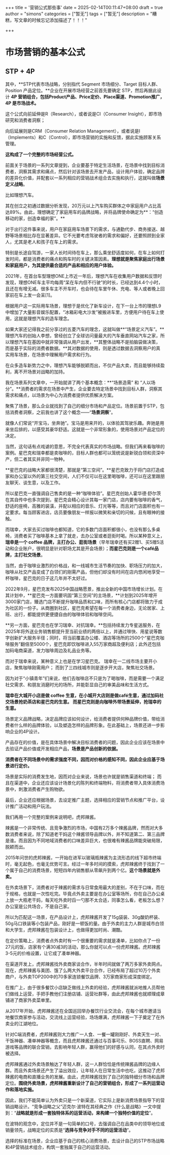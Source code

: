 +++
title = '营销公式那些事'
date = 2025-02-14T00:11:47+08:00
draft = true
author = "simons"
categories = ["暂无"]
tags = ["暂无"]
description = "糟糕，写文章的时候忘记添加描述了！！！"

+++

# 市场营销的基本公式

## STP + 4P

其中，**STP代表市场战略，分别指代 Segment 市场细分、Target 目标人群、Position 产品定位。**企业在开展市场经营之前首先要确定 STP，然后再据此设计 **4P 营销组合，包括Product产品、Price定价、Place渠道、Promotion推广，4P 是市场战术。**

这个公式向前延伸是R（Research），或者说是CI（Consumer Insight），即市场研究和消费者洞察；

向后延展则是CRM（Consumer Relation Management），或者说是I（Implements）和C（Control），即市场营销的实施和反馈，据此实施顾客关系管理。

**这构成了一个完整的市场经营公式。**

前面关于场景的一系列文章提到，企业要基于特定生活场景，在场景中找到目标消费者，洞察其需求和痛点，然后针对该场景去开发产品，设计用户体验，确定品牌的差异化价值，并配套以一系列相应的营销战术组合去实施和执行，这就叫做**场景定义战略**。

比如理想汽车。

其在创立之初通过数据分析发现，20万元以上汽车购买群体之中家庭用户占比高达89%。由此，理想确定了家庭用车的品牌战略，并将品牌使命确定为**：“创造移动的家，创造幸福的家”。**

对于出行这件事来说，用户在家庭用车场景下的需求，与通勤代步、商务接送、越野等场景相比存在显著差异。它不光要考虑驾驶者的需求和偏好，还要照顾到全家人，尤其是老人和孩子在车上的需求。

特别是长途自驾游，一家人长时间待在车上，那么乘坐舒适度如何，在车上如何打发时间，都是消费者的痛点和购车时的关键决策因素。**理想就是聚焦家庭出行场景和家庭用户，为其提供最合适的产品和相应的用户体验。**

2021年，在首台车型理想ONE上市近一年后，理想汽车在收集用户数据和反馈时发现，理想ONE车主平均每周“呆在车内但不行驶”的时长，已经达到4.4个小时，且还在有增无减。很多车主不开车时，也会待在车里午休、充电、等人或者晚上回家前在车上发一会呆[1]。

根据用户这一实际用车场景，理想于是优化了新车设计，在下一台上市的理想L9中增加了大量影音娱乐配置，“冰箱彩电大沙发”被搬进车里，方便用户待在车上使用，这就是理想汽车的造车理念。

如果大家还记得我之前分享过的五菱汽车的理念，这就叫做**“场景定义汽车”。**理想汽车的创始人李想，曾经创立了全球访问量最大的汽车垂直网站汽车之家，所以理想汽车在基因中就非常强调从用户出发，**其整体战略不是拍脑袋做决策，而是基于实际的消费者数据。**其对数据的使用，则是透过数据去洞察用户的真实用车场景，在场景中理解用户需求和行为。

在众多造车新势力之中，理想汽车能够脱颖而出，不仅产品大卖，而且能够持续盈利，离不开场景对战略的加持。

我在场景系列文章中，一开始就讲了两个基本概念：**“场景造需” 和 “人以场分”。**消费者的需求在场景中产生，企业要去特定场景中找到目标人群，洞察其需求和痛点，以场景为中心为消费者提供优质解决方案。

聚焦了场景，那么企业就找到了自己的细分市场和产品定位。场景前置于STP，包括消费者洞察，之前我也讲了这个概念——“**场景洞察**”。

就像人们常说“开宝马，坐奔驰”。宝马是用来开的，以体验其驾驶乐趣。奔驰是用来坐后排的，以感受其豪华舒适。这就是一个非常形象的，使用场景对产品定位的决定。

当然，这句话有点戏谑的意思，不完全代表真实的市场战略。但我们再来看咖啡的案例。星巴克和瑞幸都是卖咖啡的，目标人群也都可以笼统说是新锐白领和资深中产，但二者其实并非同一物种。

**星巴克的战略大家都很清楚，那就是“第三空间”。**星巴克致力于将门店打造成家和办公室以外的第三社交空间，人们不仅可以在这里喝咖啡，还可以在这里跟朋友聊天、谈生意，以及工作。

所以星巴克一直强调自己售卖的是一种“咖啡体验”。星巴克创始人霍华德·舒尔茨在其自传中也多次提到，星巴克会精心设计其每一家门店，店内要有咖啡的香气，舒适的座椅，高雅的装潢，并配以相应的音乐、灯光等等，而且对门店面积也有一定要求。每当顾客进店，店员要像朋友一样报以微笑和亲切的问候，且有眼神的接触。

而瑞幸，大家去买过咖啡也都知道，它的多数门店面积都很小，也没有那么多桌椅，消费者买了咖啡基本上拿了就走，去办公室或者逛街时喝。所以某种意义上，**瑞幸是一个 coffee 品牌，主打办公、逛街场景**（早年瑞幸还有买2赠1、买5赠5活动和企业账户，很明显是针对职场尤其是开会场景）；**而星巴克则是一个café品牌，主打社交场景**。

当然，由于咖啡业激烈的价格战，和一线城市生活节奏的加快、职场压力的加大，咖啡从社交产品变成了白领们的刚需产品，但他们却没有时间在店内悠闲地享受一杯咖啡，星巴克的日子这几年并不太好过。

2022年9月，星巴克发布2025中国战略愿景，推出全新的中国市场增长计划。在其计划中，**星巴克一方面要巩固“第三空间”的主场景，**计划到2025年增开3000家门店，臻选门店不断提升咖啡品质和口味，而所有核心门店都将致力于成为社区的一份子。从商圈到社区，星巴克希望在每一个消费者身边，无论居家、上班、出行，都能提供更便捷自由的咖啡体验和咖啡空间。

**另一方面，星巴克也在学习瑞幸、对抗瑞幸。**包括持续发力专星送服务，在2025年将外送业务销售额提升至当前业绩的两倍以上，并通过啡快、用星说等数字创新扩大服务半径；同时，将当前覆盖办公楼、酒店等场所的2500个“星巴克咖啡服务”翻倍至5000个，星巴克即饮咖啡进入55万家商超及便利店；此外还包括加码电商渠道，发力咖啡周边及礼品业务等。

而对于瑞幸来说，某种意义上也是在学习星巴克。
瑞幸在一二线市场主要开小店，聚焦咖啡刚需用户；
而到了三四线城市则是逐步开大店，聚焦社交场景。

因为对于“小镇青年”们来说，他们去咖啡店不只是为了喝咖啡，而是需要一个满足社交需求、和朋友消磨时光的场所，并能彰显自己的审美品味和生活方式。

**瑞幸在大城开小店是做 coffee 生意，在小城开大店则是做café生意，通过加码社交场景抢奶茶店和星巴克的生意。
而星巴克则是向咖啡外带场景延伸，抢瑞幸的生意。**

场景定义品牌战略，决定品牌应该如何设计，给消费者提供何种品牌价值，带给消费者什么样的品牌体验，以及塑造怎样的品牌形象。在此基础上，场景还进一步影响企业的4P设计。

产品存在的价值，是在具体场景中解决目标消费者的问题，因此企业应该在场景中去验证产品价值或开发相应产品，**场景是产品创新的依据。**

**消费者在不同场景中的需求强度不同，因而对价格的感知不同，因此企业应基于场景进行定价。**

场景是实际的消费发生地，因而对企业来说，场景也许就是销售渠道和终端；
而且在渠道中，企业还应该设计场景化的陈列和终端物料，将消费者带入具体消费场景中，刺激消费者产生购物欲。

最后，企业还应根据场景，去设定推广主题，选择相应的营销节点和推广平台，设计推广活动和用户玩法。

我们再用一个完整的案例来说明吧，虎邦辣酱。

辣酱是一个非常传统、且竞争激烈的市场，中国有2万多个辣酱品牌，然而对大多数消费者来说，除了知道老干妈这个辣酱领导品牌以外，并不知道第二、第三品牌是谁。而且因为不同地域消费者的口味差异巨大，也很难有辣酱品牌能突破局限，脱颖而出。

2015年问世的虎邦辣酱，一开始在进军以玻璃瓶辣酱为主流形态的线下超市终端时，毫无起色，也毫无优势可言。经过一年多时间的摸索，虎邦辣酱终于找到了一个属于自己的消费场景，短短四年内销售额从零飙升到两个亿。**这个场景就是外卖。**

在外卖场景下，消费者对于辣酱的需求与日常食用最大的差别，不在于口味，而在于规格，也就是一次性吃完。毕竟点外卖主要是在办公室等场所，你在自己办公桌上放一大瓶老干妈，每天吃外卖时舀一勺那不太合适，同事怎么看，老板怎么想？办公室是公共场合，不是自己家。

所以为匹配这一场景，在产品设计上，虎邦辣酱开发了15g袋装、30g酸奶杯装、50g马口铁装等小包装产品，刚好是一顿饭的量。由于外卖的主力人群是城市白领和大学生，虎邦辣酱在包装设计上，也做得更加时尚、潮酷。

在定价策略上，消费者点外卖时有一个很重要的需求就是凑单，比如你点了一份27元的饭，店家有个满30减3的活动，那么你就可以点一份虎邦辣酱。虎邦辣酱3-5元的价格设置，让它成了凑单神器。

在渠道开发上，虎邦辣酱找外卖商家谈合作，半年时间就做了两万多家外卖网点。现在，虎邦辣酱与美团、饿了么两大外卖平台合作，已经布局了超过10万个外卖商户，与外卖TOP200中的70多家连锁餐饮品牌、3万家商家形成深度绑定。

在推广上，由于很多餐饮小店缺乏做线上外卖的经验，虎邦辣酱就派地推人员帮他们做线上运营，手把手教他们注册店铺、运营社群等，由此虎邦辣酱也就顺理成章铺进了商家外卖菜单里。

从2017年开始，虎邦辣酱还在全国巡回举办餐饮行业交流会，在每个城市邀请当地餐饮商家参与活动，交流线上运营经验，场场爆满，虎邦辣酱一下子奠定了在外卖业的江湖地位。

针对C端消费者，虎邦辣酱则大力推广一人食、一餐一罐刚刚好、外卖天生一对、干饭神器、凑单神器等概念，而且虎邦辣酱还通过与百事可乐、BOSS直聘、网易游戏等品牌的联合营销，去影响年轻人群，赢得他们的好感与认同，在其点外卖时被选择。

虎邦辣酱通过外卖场景触达了年轻人群，这一人群恰恰是传统辣酱品牌的边缘人群。而且外卖场景还产生了溢出效应，让年轻人在日常生活中也吃，这推动了虎邦辣酱的电商和直播业务的发展。由此，虎邦辣酱找到了自己的独特细分市场和品牌定位。**围绕外卖场景，虎邦辣酱重新设计了自己的营销组合，形成了一系列运营动作和落地实施。**

因此，我们不能简单认为外卖只是一个新渠道，它实际上是新消费场景指导下的营销战略设计。“竞争战略之父”迈克尔·波特在其经典之作《什么是战略》一文中提到：“**战略就是形成一套独特体系的运营活动，来构建一个独特价值的定位**”。

在波特的观念中，定位并不是一句简单的口号，去强调自己在品类中的领导地位或销量领先，战略定位的实质是“**选择与竞争对手不同的运营活动**”。

选择的标准在场景，企业应基于自己的核心消费场景，去设计自己的STP市场战略和4P营销战术组合，构筑一套独属于自己的运营活动。

